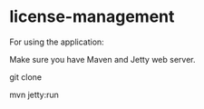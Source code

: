 # license-management

For using the application:

Make sure you have Maven and Jetty web server.

git clone

mvn jetty:run
